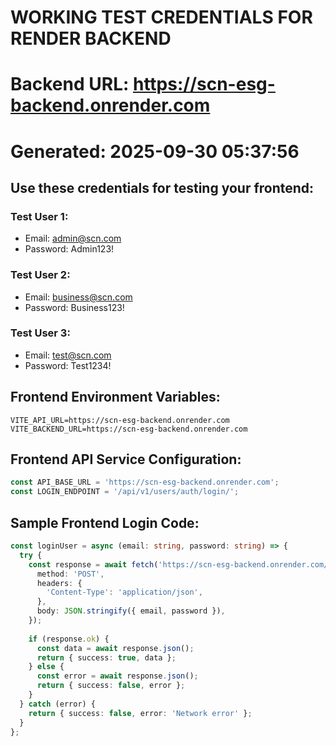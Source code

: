 
# WORKING TEST CREDENTIALS FOR RENDER BACKEND
# Backend URL: https://scn-esg-backend.onrender.com
# Generated: 2025-09-30 05:37:56

## Use these credentials for testing your frontend:


### Test User 1:
- Email: admin@scn.com
- Password: Admin123!

### Test User 2:
- Email: business@scn.com
- Password: Business123!

### Test User 3:
- Email: test@scn.com
- Password: Test1234!


## Frontend Environment Variables:
```
VITE_API_URL=https://scn-esg-backend.onrender.com
VITE_BACKEND_URL=https://scn-esg-backend.onrender.com
```

## Frontend API Service Configuration:
```typescript
const API_BASE_URL = 'https://scn-esg-backend.onrender.com';
const LOGIN_ENDPOINT = '/api/v1/users/auth/login/';
```

## Sample Frontend Login Code:
```typescript
const loginUser = async (email: string, password: string) => {
  try {
    const response = await fetch('https://scn-esg-backend.onrender.com/api/v1/users/auth/login/', {
      method: 'POST',
      headers: {
        'Content-Type': 'application/json',
      },
      body: JSON.stringify({ email, password }),
    });
    
    if (response.ok) {
      const data = await response.json();
      return { success: true, data };
    } else {
      const error = await response.json();
      return { success: false, error };
    }
  } catch (error) {
    return { success: false, error: 'Network error' };
  }
};
```
